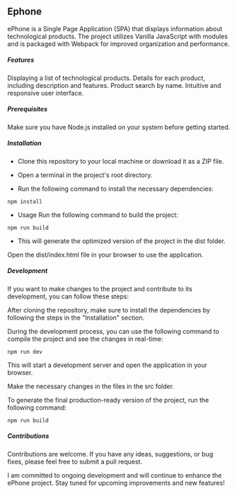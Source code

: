 ## Ephone
ePhone is a Single Page Application (SPA) that displays information about technological products. The project utilizes Vanilla JavaScript with modules and is packaged with Webpack for improved organization and performance.

##### Features
Displaying a list of technological products.
Details for each product, including description and features.
Product search by name.
Intuitive and responsive user interface.

##### Prerequisites
Make sure you have Node.js installed on your system before getting started.

##### Installation
- Clone this repository to your local machine or download it as a ZIP file.

- Open a terminal in the project's root directory.

- Run the following command to install the necessary dependencies:

```npm install```

- Usage
Run the following command to build the project:


```npm run build```

- This will generate the optimized version of the project in the dist folder.

Open the dist/index.html file in your browser to use the application.

##### Development
If you want to make changes to the project and contribute to its development, you can follow these steps:

After cloning the repository, make sure to install the dependencies by following the steps in the "Installation" section.

During the development process, you can use the following command to compile the project and see the changes in real-time:


 ```npm run dev```

This will start a development server and open the application in your browser.

Make the necessary changes in the files in the src folder.

To generate the final production-ready version of the project, run the following command:


```npm run build```

##### Contributions
Contributions are welcome. If you have any ideas, suggestions, or bug fixes, please feel free to submit a pull request.


I am committed to ongoing development and will continue to enhance the ePhone project. Stay tuned for upcoming improvements and new features!